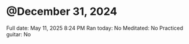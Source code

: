 # @December 31, 2024

Full date: May 11, 2025 8:24 PM
Ran today: No
Meditated: No
Practiced guitar: No